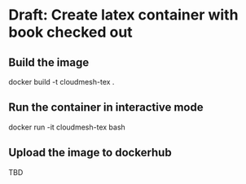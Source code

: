 # Draft: Create latex container with book checked out

## Build the image

docker build -t cloudmesh-tex .


## Run the container in interactive mode

docker run -it cloudmesh-tex bash


## Upload the image to dockerhub

TBD
